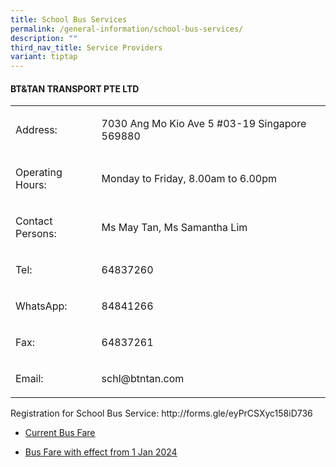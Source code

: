 ```yaml
---
title: School Bus Services
permalink: /general-information/school-bus-services/
description: ""
third_nav_title: Service Providers
variant: tiptap
---
```

<h4><strong>BT&amp;TAN TRANSPORT PTE LTD</strong></h4><table><tbody><tr><td rowspan="1" colspan="1"><p>Address:</p></td><td rowspan="1" colspan="1"><p>7030 Ang Mo Kio Ave 5 #03-19 Singapore 569880</p></td></tr><tr><td rowspan="1" colspan="1"><p>Operating Hours:</p></td><td rowspan="1" colspan="1"><p>Monday to Friday, 8.00am to 6.00pm</p></td></tr><tr><td rowspan="1" colspan="1"><p>Contact Persons:</p></td><td rowspan="1" colspan="1"><p>Ms May Tan, Ms Samantha Lim</p></td></tr><tr><td rowspan="1" colspan="1"><p>Tel:</p></td><td rowspan="1" colspan="1"><p>64837260</p></td></tr><tr><td rowspan="1" colspan="1"><p>WhatsApp:</p></td><td rowspan="1" colspan="1"><p>84841266</p></td></tr><tr><td rowspan="1" colspan="1"><p>Fax:</p></td><td rowspan="1" colspan="1"><p>64837261</p></td></tr><tr><td rowspan="1" colspan="1"><p>Email:</p></td><td rowspan="1" colspan="1"><p><a rel="noopener noreferrer nofollow" target="_blank">schl@btntan.com</a></p></td></tr></tbody></table><p>Registration for School Bus Service: <a rel="noopener noreferrer nofollow" target="_blank">http://forms.gle/eyPrCSXyc158iD736</a></p><ul><li><p><a href="/files/School%20Bus/current%20bus%20fare.pdf" rel="noopener noreferrer nofollow" target="_blank">Current Bus Fare</a></p></li><li><p><a href="/files/School%20Bus/bus%20fare%20with%20effect%20from%201%20jan%202024.pdf" rel="noopener noreferrer nofollow" target="_blank">Bus Fare with effect from 1 Jan 2024</a></p></li></ul><p></p>